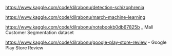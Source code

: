https://www.kaggle.com/code/dilrabonu/detection-schizophrenia

https://www.kaggle.com/code/dilrabonu/march-machine-learning

https://www.kaggle.com/code/dilrabonu/notebookb0db67825b _ Mall Customer Segmentation dataset

https://www.kaggle.com/code/dilrabonu/google-play-store-review - Google Play Store Review
